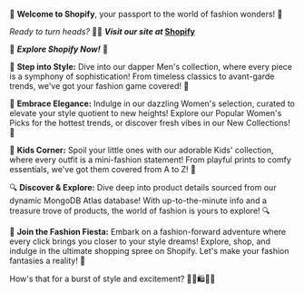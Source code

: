 🌟 **Welcome to Shopify**, your passport to the world of fashion wonders! 🌟

_Ready to turn heads?_ 💁‍♂️ **_Visit our site at_ [Shopify](https://www.shopify.com)**

🚀 **_Explore Shopify Now!_** 🚀

💼 **Step into Style:** Dive into our dapper Men's collection, where every piece is a symphony of sophistication! From timeless classics to avant-garde trends, we've got your fashion game covered! 💼

💃 **Embrace Elegance:** Indulge in our dazzling Women's selection, curated to elevate your style quotient to new heights! Explore our Popular Women's Picks for the hottest trends, or discover fresh vibes in our New Collections! 💃

👶 **Kids Corner:** Spoil your little ones with our adorable Kids' collection, where every outfit is a mini-fashion statement! From playful prints to comfy essentials, we've got them covered from A to Z! 👶

🔍 **Discover & Explore:** Dive deep into product details sourced from our dynamic MongoDB Atlas database! With up-to-the-minute info and a treasure trove of products, the world of fashion is yours to explore! 🔍

🎊 **Join the Fashion Fiesta:** Embark on a fashion-forward adventure where every click brings you closer to your style dreams! Explore, shop, and indulge in the ultimate shopping spree on Shopify. Let's make your fashion fantasies a reality! 🎊

How's that for a burst of style and excitement? 🌈✨🛍️🌟🎉
